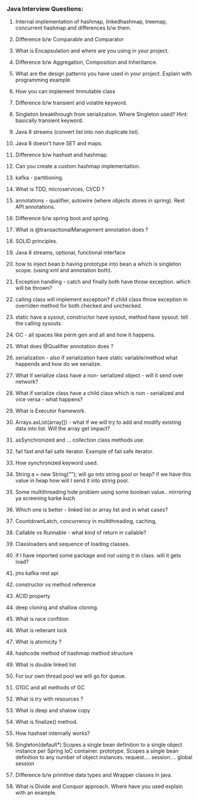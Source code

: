 ### Java Interview Questions:

1. Internal implementation of hashmap, linkedhashmap, treemap, concurrent hashmap and differences b/w them.
2. Difference b/w Comparable and Comparator
3. What is Encapsulation and where are you using in your project.
4. Difference b/w Aggregation, Composition and Inheritance.
5. What are the design patterns you have used in your project. Explain with programming example
6. How you can implement Immutable class
7. Difference b/w transient and volatile keyword.
8. Singleton breakthrough from serialization. Where Singleton used? Hint: basically transient keyword.
9. Java 8 streams (convert list into non duplicate list).
10. Java 8 doesn't have SET and maps.
11. Difference b/w hashset and hashmap.
12. Can you create a custom hashmap implementation.
13. kafka - partitioning.
14. What is TDD, microservices, CI/CD ?
15. annotations - qualifier, autowire (where objects stores in spring). Rest API annotations.
16. Difference b/w spring boot and spring.
17. What is @transactionalManagement annotation does ?
18. SOLID principles.
19. Java 8 streams, optional, functional interface
20. how to inject bean b having prototype into bean a which is singleton scope. (using xml and annotation both).
21. Exception handling - catch and finally both have throw exception. which will be thrown?
22. calling class will implement exception? if child class throw exception in overriden method for both checked and unchecked.
23. static have a sysout, constructor have sysout, method have sysout. tell the calling sysouts.
24. GC - all spaces like perm gen and all and how it happens.
25. What does @Qualifier annotation does ?
26. serialization - also if serialization have static variable/method what happends and how do we serialize.
27. What if serialize class have a non- serialized object - will it send over network?
28. What if serialize class have a child class which is non - serialized and vice versa - what happens?
29. What is Executor framework.
30. Arrays.asList(array[]) - what if we will try to add and modify existing data into list. Will the array get impact?
31. asSynchronized and ... collection class methods use.
32. fail fast and fail safe iterator. Example of fail safe iterator.
33. How synchronized keyword used.
34. String a = new String(""); will go into string pool or heap? if we have this value in heap how will I send it into string pool.
35. Some multithreading hide problem using some boolean value.. mirroring ya screening karke kuch
36. Which one is better - linked list or array list and in what cases?
37. CountdownLatch, concurrency in multithreading, caching,
38. Callable vs Runnable - what kind of return in callable?
39. Classloaders and sequence of loading classes.
40. if I have imported some package and not using it in class. will it gets load?
41. jms kafka rest api
42. constructor vs method reference
43. ACID property
44. deep cloning and shallow cloning.
45. What is race confition
46. What is reiterant lock
47. What is atomicity ?
48. hashcode method of hashmap method structure
49. What is double linked list
50. For our own thread pool we will go for queue.
51. G1GC and all methods of GC
52. What is try with resources ?
53. What is deep and shalow copy
54. What is finalize() method.
55. How hashset internally works?
56. Singleton(default*) Scopes a single bean definition to a single object instance per Spring IoC container.
prototype. Scopes a single bean definition to any number of object instances.
request....
session....
global session

57. Difference b/w primitive data types and Wrapper classes in java.
58. What is Divide and Conquor approach. Where have you used explain with an example.
